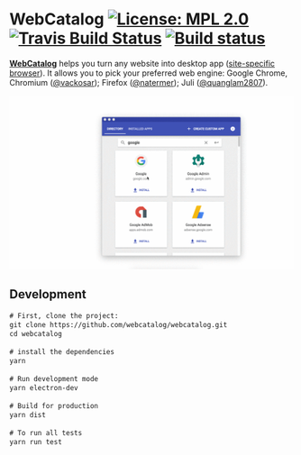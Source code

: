 # WebCatalog [![License: MPL 2.0](https://img.shields.io/badge/License-MPL%202.0-brightgreen.svg)](https://opensource.org/licenses/MPL-2.0) [![Travis Build Status](https://travis-ci.org/webcatalog/webcatalog.svg?branch=master)](https://travis-ci.org/webcatalog/webcatalog) [![Build status](https://ci.appveyor.com/api/projects/status/6l9ycaxsweytrpg3?svg=true)](https://ci.appveyor.com/project/quanglam2807/webcatalog)

**[WebCatalog](https://getwebcatalog.com)** helps you turn any website into desktop app ([site-specific browser](https://en.wikipedia.org/wiki/Site-specific_browser)). It allows you to pick your preferred web engine: Google Chrome, Chromium ([@vackosar](https://vaclavkosar.com/2018/02/25/Creating-Custom-Ubuntu-Web-Link-App.html)); Firefox ([@natermer](https://www.reddit.com/r/linux/comments/7ivuit/create_firefoxbased_web_apps_for_gnome_and/)); Juli ([@quanglam2807](https://github.com/quanglam2807/juli)).

![WebCatalog for macOS](/build-resources/demo.gif)

## Development
```
# First, clone the project:
git clone https://github.com/webcatalog/webcatalog.git
cd webcatalog

# install the dependencies
yarn

# Run development mode
yarn electron-dev

# Build for production
yarn dist

# To run all tests
yarn run test
```
